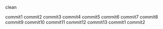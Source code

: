clean

commit1
commit2
commit3
commit4
commit5
commit6
commit7
commit8
commit9
commit10
commit11
commit12
commit13
commit1
commit2
